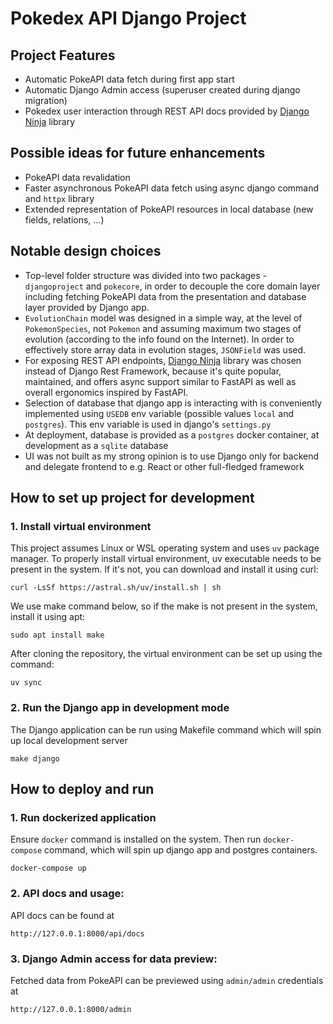 # Pokedex API Django Project

## Project Features
- Automatic PokeAPI data fetch during first app start
- Automatic Django Admin access (superuser created during django migration)
- Pokedex user interaction through REST API docs provided by [Django Ninja](https://django-ninja.dev/) library

## Possible ideas for future enhancements
- PokeAPI data revalidation
- Faster asynchronous PokeAPI data fetch using async django command and `httpx` library
- Extended representation of PokeAPI resources in local database (new fields, relations, ...)

## Notable design choices
- Top-level folder structure was divided into two packages - `djangoproject` and `pokecore`, in order to decouple the core domain layer including fetching PokeAPI data from the presentation and database layer provided by Django app.
- `EvolutionChain` model was designed in a simple way, at the level of `PokemonSpecies`, not `Pokemon` and assuming maximum two stages of evolution (according to the info found on the Internet).
  In order to effectively store array data in evolution stages, `JSONField` was used.
- For exposing REST API endpoints, [Django Ninja](https://django-ninja.dev/) library was chosen instead of Django Rest Framework, because it's quite popular, maintained, and offers async support similar to FastAPI as well as overall ergonomics inspired by FastAPI.
- Selection of database that django app is interacting with is conveniently implemented using `USEDB` env variable (possible values `local` and `postgres`). This env variable is used in django's `settings.py`
- At deployment, database is provided as a `postgres` docker container, at development as a `sqlite` database
- UI was not built as my strong opinion is to use Django only for backend and delegate frontend to e.g. React or other full-fledged framework

## How to set up project for development

### 1. Install virtual environment
This project assumes Linux or WSL operating system and uses `uv` package manager. To properly install virtual environment, uv executable needs to be present in the system. If it's not, you can download and install it using curl:
```
curl -LsSf https://astral.sh/uv/install.sh | sh
```

We use make command below, so if the make is not present in the system, install it using apt:
```
sudo apt install make
```

After cloning the repository, the virtual environment can be set up using the command:
```
uv sync
```

### 2. Run the Django app in development mode
The Django application can be run using Makefile command which will spin up local development server
```
make django
```
## How to deploy and run

### 1. Run dockerized application
Ensure `docker` command is installed on the system. Then run `docker-compose` command, which will spin up django app and postgres containers.
```
docker-compose up
```

### 2. API docs and usage:
API docs can be found at
```
http://127.0.0.1:8000/api/docs
```

### 3. Django Admin access for data preview:
Fetched data from PokeAPI can be previewed using `admin/admin` credentials at
```
http://127.0.0.1:8000/admin
```
